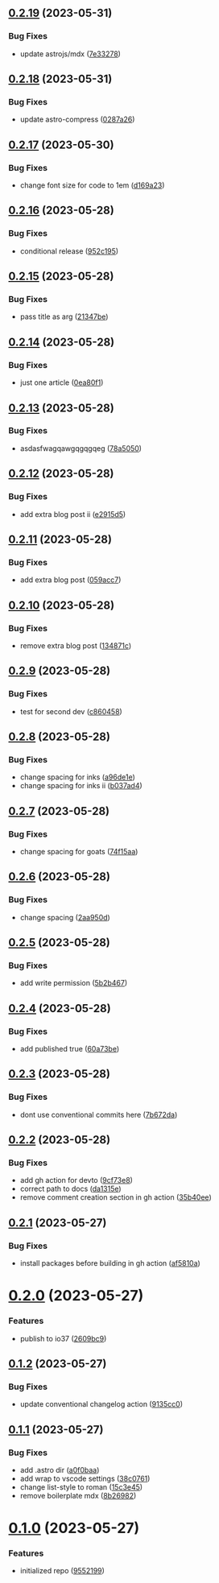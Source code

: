 ## [0.2.19](https://github.com/cerico/dev.io37.ch/compare/v0.2.18...v0.2.19) (2023-05-31)


### Bug Fixes

* update astrojs/mdx ([7e33278](https://github.com/cerico/dev.io37.ch/commit/7e332782473dc0c0100bb44b55f8c17c3236a038))



## [0.2.18](https://github.com/cerico/dev.io37.ch/compare/v0.2.17...v0.2.18) (2023-05-31)


### Bug Fixes

* update astro-compress ([0287a26](https://github.com/cerico/dev.io37.ch/commit/0287a26145ed9cdab6f534a90bb7f6fc22f3b23d))



## [0.2.17](https://github.com/cerico/dev.io37.ch/compare/v0.2.16...v0.2.17) (2023-05-30)


### Bug Fixes

* change font size for code to 1em ([d169a23](https://github.com/cerico/dev.io37.ch/commit/d169a23d6ea769eb644afbfbce3d9b91942d633f))



## [0.2.16](https://github.com/cerico/dev.io37.ch/compare/v0.2.15...v0.2.16) (2023-05-28)


### Bug Fixes

* conditional release ([952c195](https://github.com/cerico/dev.io37.ch/commit/952c1956633eb072f36866c487dbc7d283c2f921))



## [0.2.15](https://github.com/cerico/dev.io37.ch/compare/v0.2.14...v0.2.15) (2023-05-28)


### Bug Fixes

* pass title as arg ([21347be](https://github.com/cerico/dev.io37.ch/commit/21347be39846002eb8df4b13b765565088a5b73a))



## [0.2.14](https://github.com/cerico/dev.io37.ch/compare/v0.2.13...v0.2.14) (2023-05-28)


### Bug Fixes

* just one article ([0ea80f1](https://github.com/cerico/dev.io37.ch/commit/0ea80f17c144b7556a17637230ad5f1d00b855d9))



## [0.2.13](https://github.com/cerico/dev.io37.ch/compare/v0.2.12...v0.2.13) (2023-05-28)


### Bug Fixes

* asdasfwagqawgqgqgqeg ([78a5050](https://github.com/cerico/dev.io37.ch/commit/78a505003acadd3128bad5b305f9677bfbcddcea))



## [0.2.12](https://github.com/cerico/dev.io37.ch/compare/v0.2.11...v0.2.12) (2023-05-28)


### Bug Fixes

* add extra blog post ii ([e2915d5](https://github.com/cerico/dev.io37.ch/commit/e2915d5d9e2f5e489e80a2d72dc57843d30c760d))



## [0.2.11](https://github.com/cerico/dev.io37.ch/compare/v0.2.10...v0.2.11) (2023-05-28)


### Bug Fixes

* add extra blog post ([059acc7](https://github.com/cerico/dev.io37.ch/commit/059acc7a89cad831214e1f73f11fdcf233320293))



## [0.2.10](https://github.com/cerico/dev.io37.ch/compare/v0.2.9...v0.2.10) (2023-05-28)


### Bug Fixes

* remove extra blog post ([134871c](https://github.com/cerico/dev.io37.ch/commit/134871c2b916fd43835d6177e1d262b5670eccd0))



## [0.2.9](https://github.com/cerico/dev.io37.ch/compare/v0.2.8...v0.2.9) (2023-05-28)


### Bug Fixes

* test for second dev ([c860458](https://github.com/cerico/dev.io37.ch/commit/c860458ca850883eb206be076263e0bae64a28bb))



## [0.2.8](https://github.com/cerico/dev.io37.ch/compare/v0.2.7...v0.2.8) (2023-05-28)


### Bug Fixes

* change spacing for inks ([a96de1e](https://github.com/cerico/dev.io37.ch/commit/a96de1ec60f2473364ec6500096f5c76543ea8d5))
* change spacing for inks ii ([b037ad4](https://github.com/cerico/dev.io37.ch/commit/b037ad435fba96c4aab2403ad8f9109cf87e90e0))



## [0.2.7](https://github.com/cerico/dev.io37.ch/compare/v0.2.6...v0.2.7) (2023-05-28)


### Bug Fixes

* change spacing for goats ([74f15aa](https://github.com/cerico/dev.io37.ch/commit/74f15aa754c1d1e61e81c1ce74c2336483922ef4))



## [0.2.6](https://github.com/cerico/dev.io37.ch/compare/v0.2.5...v0.2.6) (2023-05-28)


### Bug Fixes

* change spacing ([2aa950d](https://github.com/cerico/dev.io37.ch/commit/2aa950d7cb4877577cb851db814c5f1e35fd7eea))



## [0.2.5](https://github.com/cerico/dev.io37.ch/compare/v0.2.4...v0.2.5) (2023-05-28)


### Bug Fixes

* add write permission ([5b2b467](https://github.com/cerico/dev.io37.ch/commit/5b2b467da0f13f28fb3c40cec93a981d8e15a557))



## [0.2.4](https://github.com/cerico/dev.io37.ch/compare/v0.2.3...v0.2.4) (2023-05-28)


### Bug Fixes

* add published true ([60a73be](https://github.com/cerico/dev.io37.ch/commit/60a73be74306c84f89eebc0db910bb549951b290))



## [0.2.3](https://github.com/cerico/dev.io37.ch/compare/v0.2.2...v0.2.3) (2023-05-28)


### Bug Fixes

* dont use conventional commits here ([7b672da](https://github.com/cerico/dev.io37.ch/commit/7b672dab59bbeea08f12b778680891ef64e4db91))



## [0.2.2](https://github.com/cerico/dev.io37.ch/compare/v0.2.1...v0.2.2) (2023-05-28)


### Bug Fixes

* add gh action for devto ([9cf73e8](https://github.com/cerico/dev.io37.ch/commit/9cf73e83f3d930bc1315cecd7d930f5f961c3dd5))
* correct path to docs ([da1315e](https://github.com/cerico/dev.io37.ch/commit/da1315eb69be0fdc205e8c458727e373b29f2b25))
* remove comment creation section in gh action ([35b40ee](https://github.com/cerico/dev.io37.ch/commit/35b40ee4a12bcc3097164d2a4540c50bf0fb53ef))



## [0.2.1](https://github.com/cerico/dev.io37.ch/compare/v0.2.0...v0.2.1) (2023-05-27)


### Bug Fixes

* install packages before building in gh action ([af5810a](https://github.com/cerico/dev.io37.ch/commit/af5810a788f2211ae39838024017af143d76f005))



# [0.2.0](https://github.com/cerico/dev.io37.ch/compare/v0.1.2...v0.2.0) (2023-05-27)


### Features

* publish to io37 ([2609bc9](https://github.com/cerico/dev.io37.ch/commit/2609bc97def5e5b2f18fd82691b58d8089815535))



## [0.1.2](https://github.com/cerico/dev.io37.ch/compare/v0.1.1...v0.1.2) (2023-05-27)


### Bug Fixes

* update conventional changelog action ([9135cc0](https://github.com/cerico/dev.io37.ch/commit/9135cc0cde4bae1423e8f18195169f30eebef2db))



## [0.1.1](https://github.com/cerico/dev.io37.ch/compare/v0.1.0...v0.1.1) (2023-05-27)


### Bug Fixes

* add .astro dir ([a0f0baa](https://github.com/cerico/dev.io37.ch/commit/a0f0baa50bfc14391d787b5f72344dd2cfc3dd80))
* add wrap to vscode settings ([38c0761](https://github.com/cerico/dev.io37.ch/commit/38c0761b8698f5df70f471a494ba868a0ef78fc7))
* change list-style to roman ([15c3e45](https://github.com/cerico/dev.io37.ch/commit/15c3e45d032efd4a2daa1c6b70b0313f0acb1419))
* remove boilerplate mdx ([8b26982](https://github.com/cerico/dev.io37.ch/commit/8b2698272f413d71477be529c2427f98e975b0c6))



# [0.1.0](https://github.com/cerico/dev.io37.ch/compare/95521993debdc3f321a5df2b416d90d453ac08da...v0.1.0) (2023-05-27)


### Features

* initialized repo ([9552199](https://github.com/cerico/dev.io37.ch/commit/95521993debdc3f321a5df2b416d90d453ac08da))




